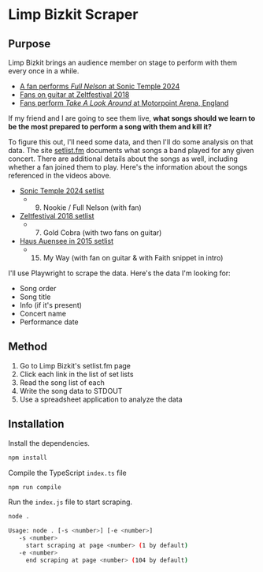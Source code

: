 # Limp Bizkit Scraper

## Purpose

Limp Bizkit brings an audience member on stage to perform with them every once in a while. 

- [A fan performs _Full Nelson_ at Sonic Temple 2024](https://www.instagram.com/p/C7Mt0JYN3sk/)
- [Fans on guitar at Zeltfestival 2018](https://www.youtube.com/watch?v=G4xbg4OCMGg)
- [Fans perform _Take A Look Around_ at Motorpoint Arena, England](https://www.youtube.com/watch?v=J1HPRFqZlik)

If my friend and I are going to see them live, **what songs should we learn to be the most prepared to perform a song with them and kill it?**

To figure this out, I'll need some data, and then I'll do some analysis on that data. The site [setlist.fm](https://www.setlist.fm/) documents what songs a band played for any given concert. There are additional details about the songs as well, including whether a fan joined them to play. Here's the information about the songs referenced in the videos above.

- [Sonic Temple 2024 setlist](https://www.setlist.fm/setlist/limp-bizkit/2024/historic-crew-stadium-columbus-oh-5babf3fc.html)
  - 9. Nookie / Full Nelson (with fan)
- [Zeltfestival 2018 setlist](https://www.setlist.fm/setlist/limp-bizkit/2018/palastzelt-maimarktgelande-mannheim-germany-1beadd64.html) 
  - 7. Gold Cobra (with two fans on guitar)
- [Haus Auensee in 2015 setlist](https://www.setlist.fm/setlist/limp-bizkit/2015/haus-auensee-leipzig-germany-5bc98f54.html)
  - 15. My Way (with fan on guitar & with Faith snippet in intro)

I'll use Playwright to scrape the data. Here's the data I'm looking for:

- Song order
- Song title
- Info (if it's present)
- Concert name
- Performance date

## Method

1. Go to Limp Bizkit's setlist.fm page
2. Click each link in the list of set lists
3. Read the song list of each 
4. Write the song data to STDOUT
5. Use a spreadsheet application to analyze the data

## Installation

Install the dependencies.

```sh
npm install
```

Compile the TypeScript `index.ts` file

```sh
npm run compile
```

Run the `index.js` file to start scraping.

```sh
node .
```

```sh
Usage: node . [-s <number>] [-e <number>]
   -s <number>
     start scraping at page <number> (1 by default)
   -e <number>
     end scraping at page <number> (104 by default)
```
